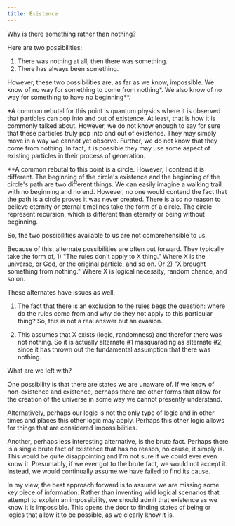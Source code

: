 ```yaml
---
title: Existence
---
```


Why is there something rather than nothing?

Here are two possibilities:

1. There was nothing at all, then there was something.
2. There has always been something.

However, these two possibilities are, as far as we know, impossible. We know of no way for something to come from nothing*. We also know of no way for something to have no beginning**.

*A common rebutal for this point is quantum physics where it is observed that particles can pop into and out of existence. At least, that is how it is commonly talked about. However, we do not know enough to say for sure that these particles truly pop into and out of existence. They may simply move in a way we cannot yet observe. Further, we do not know that they come from nothing. In fact, it is possible they may use some aspect of existing particles in their process of generation.

**A common rebutal to this point is a circle. However, I contend it is different. The beginning of the circle's existence and the beginning of the circle's path are two different things. We can easily imagine a walking trail with no beginning and no end. However, no one would contend the fact that the path is a circle proves it was never created. There is also no reason to believe eternity or eternal timelines take the form of a circle. The circle represent recursion, which is different than eternity or being without beginning.

So, the two possibilities available to us are not comprehensible to us.

Because of this, alternate possibilities are often put forward. They typically take the form of, 1) "The rules don't apply to X thing." Where X is the universe, or God, or the original particle, and so on. Or 2) "X brought something from nothing." Where X is logical necessity, random chance, and so on.

These alternates have issues as well.

1) The fact that there is an exclusion to the rules begs the question: where do the rules come from and why do they not apply to this particular thing? So, this is not a real answer but an evasion.

2) This assumes that X exists (logic, randomness) and therefor there was not nothing. So it is actually alternate #1 masquarading as alternate #2, since it has thrown out the fundamental assumption that there was nothing.

What are we left with?

One possibility is that there are states we are unaware of. If we know of non-existence and existence, perhaps there are other forms that allow for the creation of the universe in some way we cannot presently understand.

Alternatively, perhaps our logic is not the only type of logic and in other times and places this other logic may apply. Perhaps this other logic allows for things that are considered impossibilities.

Another, perhaps less interesting alternative, is the brute fact. Perhaps there is a single brute fact of existence that has no reason, no cause, it simply is. This would be quite disappointing and I'm not sure if we could ever even know it. Presumably, if we ever got to the brute fact, we would not accept it. Instead, we would continually assume we have failed to find its cause.

In my view, the best approach forward is to assume we are missing some key piece of information. Rather than inventing wild logical scenarios that attempt to explain an impossibility, we should admit that existence as we know it is impossible. This opens the door to finding states of being or logics that allow it to be possible, as we clearly know it is.
